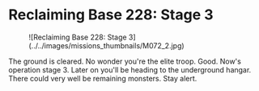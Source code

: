 # Reclaiming Base 228: Stage 3

<figure markdown>
  ![Reclaiming Base 228: Stage 3](../../images/missions_thumbnails/M072_2.jpg)
</figure>

The ground is cleared. No wonder you're the elite troop.
Good. Now's operation stage 3.
Later on you'll be heading to the underground hangar. There could very well be remaining monsters. Stay alert.
